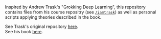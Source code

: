 Inspired by Andrew Trask's "Grokking Deep Learning", this repository contains files from his course repositry (see [`/iamtrask`](https://github.com/michaelpeluso/Program-Snippets/tree/main/Neural-Networks/iamtrask)) as well as personal scripts applying theories described in the book.

See Trask's original repository [here](https://github.com/iamtrask/Grokking-Deep-Learning). <br />
See his book [here](https://www.manning.com/books/grokking-deep-learning?a_aid=grokkingdl&a_bid=32715258).

